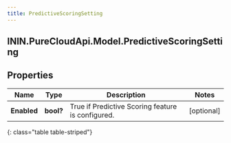 ```yaml
---
title: PredictiveScoringSetting
---
```

## ININ.PureCloudApi.Model.PredictiveScoringSetting

## Properties

|Name | Type | Description | Notes|
|------------ | ------------- | ------------- | -------------|
| **Enabled** | **bool?** | True if Predictive Scoring feature is configured. | [optional] |
{: class="table table-striped"}



